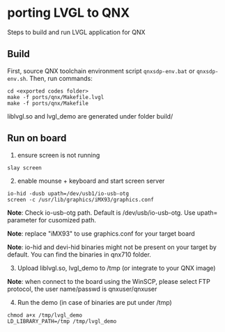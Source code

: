 # porting LVGL to QNX

Steps to build and run LVGL application for QNX

## Build
First, source QNX toolchain environment script `qnxsdp-env.bat` or `qnxsdp-env.sh`.
Then, run commands:
``` shell
cd <exported codes folder>
make -f ports/qnx/Makefile.lvgl
make -f ports/qnx/Makefile
```
liblvgl.so and lvgl_demo are generated under folder build/

## Run on board
1. ensure screen is not running
```shell
slay screen
```

2. enable mounse + keyboard and start screen server
```shell
io-hid -dusb upath=/dev/usb1/io-usb-otg
screen -c /usr/lib/graphics/iMX93/graphics.conf
```
**Note**: Check io-usb-otg path. Default is /dev/usb/io-usb-otg. Use upath= parameter for cusomized path.

**Note**: replace "iMX93" to use graphics.conf for your target board

**Note**: io-hid and devi-hid binaries might not be present on your target by default. You can find the binaries in qnx710 folder.

3. Upload liblvgl.so, lvgl_demo to /tmp (or integrate to your QNX image)

**Note**: when connect to the board using the WinSCP, please select FTP protocol, the user name/passwd is qnxuser/qnxuser

4. Run the demo (in case of binaries are put under /tmp)
```shell
chmod a+x /tmp/lvgl_demo
LD_LIBRARY_PATH=/tmp /tmp/lvgl_demo
```
